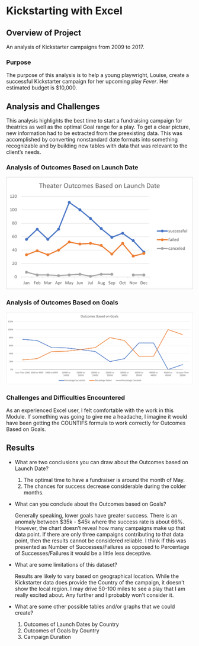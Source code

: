 # Kickstarting with Excel

## Overview of Project
An analysis of Kickstarter campaigns from 2009 to 2017. 

### Purpose
The purpose of this analysis is to help a young playwright, Louise, create a successful Kickstarter campaign for her upcoming play *Fever*. Her estimated budget is $10,000. 

## Analysis and Challenges
This analysis highlights the best time to start a fundraising campaign for theatrics as well as the optimal Goal range for a play. To get a clear picture, new information had to be extracted from the preexisting data. This was accomplished by converting nonstandard date formats into something recognizable and by building new tables with data that was relevant to the client’s needs.

### Analysis of Outcomes Based on Launch Date
![Theater Outcomes vs Launch Date Chart](https://github.com/BiscuitButter/kickstarter-analysis/blob/master/Resources/Theater_Outcomes_vs_Launch.png?raw=true)

### Analysis of Outcomes Based on Goals
![Outcomes vs Goals Chart](https://github.com/BiscuitButter/kickstarter-analysis/blob/master/Resources/Outcomes_vs_Goals.png?raw=true)

### Challenges and Difficulties Encountered
As an experienced Excel user, I felt comfortable with the work in this Module. If something was going to give me a headache, I imagine it would have been getting the COUNTIFS formula to work correctly for Outcomes Based on Goals.

## Results

- What are two conclusions you can draw about the Outcomes based on Launch Date?
  1. The optimal time to have a fundraiser is around the month of May. 
  2. The chances for success decrease considerable during the colder months.

- What can you conclude about the Outcomes based on Goals?

  Generally speaking, lower goals have greater success. There is an anomaly between $35k - $45k where the success rate is about 66%. However, the chart doesn’t reveal how many campaigns make up that data point. If there are only three campaigns contributing to that data point, then the results cannot be considered reliable. I think if this was presented as Number of Successes/Failures as opposed to Percentage of Successes/Failures it would be a little less deceptive.

- What are some limitations of this dataset?

  Results are likely to vary based on geographical location. While the Kickstarter data does provide the Country of the campaign, it doesn't show the local region. I may drive 50-100 miles to see a play that I am really excited about. Any further and I probably won't consider it.

- What are some other possible tables and/or graphs that we could create?
  1. Outcomes of Launch Dates by Country
  2. Outcomes of Goals by Country
  3. Campaign Duration
